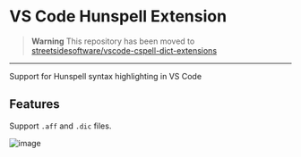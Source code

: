 
# VS Code Hunspell Extension

> **Warning**
> This repository has been moved to [streetsidesoftware/vscode-cspell-dict-extensions](https://github.com/streetsidesoftware/vscode-cspell-dict-extensions)

---

Support for Hunspell syntax highlighting in VS Code

## Features

Support `.aff` and `.dic` files.

![image](https://raw.githubusercontent.com/Jason3S/vscode-hunspell-ext/master/images/screen-shot.png)

